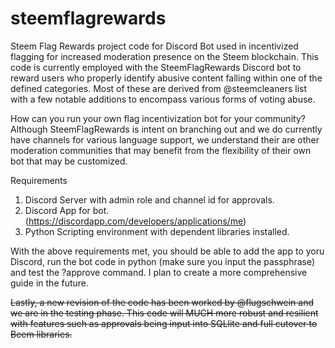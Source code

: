 # steemflagrewards
Steem Flag Rewards project code for Discord Bot used in incentivized flagging for increased moderation presence on the Steem blockchain.
This code is currently employed with the SteemFlagRewards Discord bot to reward users who properly identify abusive content falling within one of the defined categories. Most of these are derived from @steemcleaners list with a few notable additions to encompass various forms of voting abuse.

How can you run your own flag incentivization bot for your community? Although SteemFlagRewards is intent on branching out and we do currently have channels for various language support, we understand their are other moderation communities that may benefit from the flexibility of their own bot that may be customized.

Requirements
1. Discord Server with admin role and channel id for approvals.
2. Discord App for bot. (https://discordapp.com/developers/applications/me)
3. Python Scripting environment with dependent libraries installed.

With the above requirements met, you should be able to add the app to yoru Discord, run the bot code in python (make sure you input the passphrase) and test the ?approve command. I plan to create a more comprehensive guide in the future.

~~Lastly, a new revision of the code has been worked by @flugschwein and we are in the testing phase. This code will MUCH more robust and resilient with features such as approvals being input into SQLlite and full cutover to Beem libraries.~~
